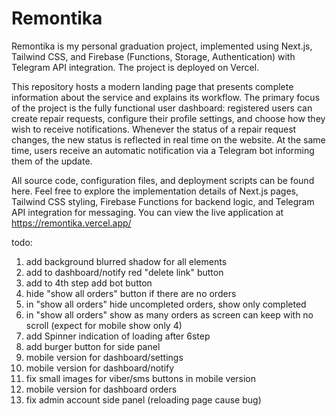 # Remontika

Remontika is my personal graduation project, implemented using Next.js, Tailwind CSS, and Firebase (Functions, Storage, Authentication) with Telegram API integration. The project is deployed on Vercel.

This repository hosts a modern landing page that presents complete information about the service and explains its workflow. The primary focus of the project is the fully functional user dashboard: registered users can create repair requests, configure their profile settings, and choose how they wish to receive notifications. Whenever the status of a repair request changes, the new status is reflected in real time on the website. At the same time, users receive an automatic notification via a Telegram bot informing them of the update.

All source code, configuration files, and deployment scripts can be found here. Feel free to explore the implementation details of Next.js pages, Tailwind CSS styling, Firebase Functions for backend logic, and Telegram API integration for messaging. You can view the live application at https://remontika.vercel.app/


todo:
1. add background blurred shadow for all elements
2. add to dashboard/notify red "delete link" button
3. add to 4th step add bot button
4. hide "show all orders" button if there are no orders
5. in "show all orders" hide uncompleted orders, show only completed
6. in "show all orders" show as many orders as screen can keep with no scroll (expect for mobile show only 4)
7. add Spinner indication of loading after 6step 
8. add burger button for side panel
9. mobile version for dashboard/settings 
10. mobile version for dashboard/notify
11. fix small images for viber/sms buttons in mobile version
12. mobile version for dashboard orders
13. fix admin account side panel (reloading page cause bug)